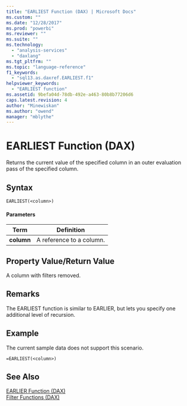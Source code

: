 ```yaml
---
title: "EARLIEST Function (DAX) | Microsoft Docs"
ms.custom: ""
ms.date: "12/28/2017"
ms.prod: "powerbi"
ms.reviewer: ""
ms.suite: ""
ms.technology: 
  - "analysis-services"
  - "daxlang"
ms.tgt_pltfrm: ""
ms.topic: "language-reference"
f1_keywords: 
  - "sql13.as.daxref.EARLIEST.f1"
helpviewer_keywords: 
  - "EARLIEST function"
ms.assetid: 9befa04d-78db-492e-a463-80b8b77206d6
caps.latest.revision: 4
author: "Minewiskan"
ms.author: "owend"
manager: "mblythe"
---
```

# EARLIEST Function (DAX)
Returns the current value of the specified column in an outer evaluation pass of the specified column.  
  
## Syntax  
  
```  
EARLIEST(<column>)  
```  
  
#### Parameters  
  
|Term|Definition|  
|--------|--------------|  
|**column**|A reference to a column.|  
  
## Property Value/Return Value  
A column with filters removed.  
  
## Remarks  
The EARLIEST function is similar to EARLIER, but lets you specify one additional level of recursion.  
  
## Example  
The current sample data does not support this scenario.  
  
```  
=EARLIEST(<column>)  
```  
  
## See Also  
[EARLIER Function &#40;DAX&#41;](../DAX/earlier-function-dax.md)  
[Filter Functions &#40;DAX&#41;](../DAX/filter-functions-dax.md)  
  
